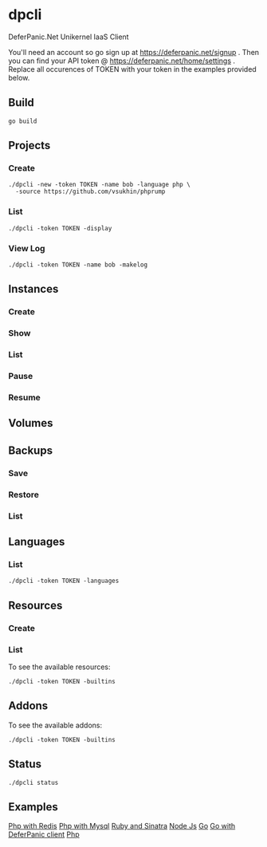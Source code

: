 # dpcli
DeferPanic.Net Unikernel IaaS Client

You'll need an account so go sign up at https://deferpanic.net/signup .
Then you can find your API token @ https://deferpanic.net/home/settings
. Replace all occurences of TOKEN with your token in the examples
provided below.

## Build
```
go build
```

## Projects

### Create
```
./dpcli -new -token TOKEN -name bob -language php \
  -source https://github.com/vsukhin/phprump
```

### List

```
./dpcli -token TOKEN -display
```

### View Log

```
./dpcli -token TOKEN -name bob -makelog
```

## Instances

### Create

### Show

### List

### Pause

### Resume

## Volumes

## Backups

### Save

### Restore

### List

## Languages

### List

```
./dpcli -token TOKEN -languages
```

## Resources

### Create

### List

To see the available resources:
```
./dpcli -token TOKEN -builtins
```

## Addons

To see the available addons:
```
./dpcli -token TOKEN -builtins
```

## Status
```
./dpcli status
```

## Examples


[Php with Redis](https://github.com/vsukhin/phprumpredis)
[Php with Mysql](https://github.com/vsukhin/phprumpmysql)
[Ruby and Sinatra](https://github.com/vsukhin/rubysinatrarump)
[Node Js](https://github.com/vsukhin/nodejsrump)
[Go](https://github.com/vsukhin/gorump)
[Go with DeferPanic client](https://github.com/vsukhin/dpexample)
[Php](https://github.com/vsukhin/phprump)
